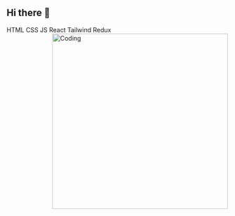 ## Hi there 👋

<!--
**aryanchari06/aryanchari06** is a ✨ _special_ ✨ repository because its `README.md` (this file) appears on your GitHub profile.

Here are some ideas to get you started:

- 🔭 I’m currently working on ...
- 🌱 I’m currently learning ...
- 👯 I’m looking to collaborate on ...
- 🤔 I’m looking for help with ...
- 💬 Ask me about ...
- 📫 How to reach me: ...
- 😄 Pronouns: ...
- ⚡ Fun fact: ...
-->
HTML CSS JS React Tailwind Redux
<img align="right" alt="Coding" width="400" src="https://blog.facialix.com/wp-content/uploads/2024/01/curso_blogs_modernos_react_redux_tailwind_udemy_gratis.jpg">
